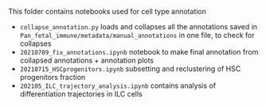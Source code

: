 This folder contains notebooks used for cell type annotation

- `collapse_annotation.py` loads and collapses all the annotations saved in `Pan_fetal_immune/metadata/manual_annotations` in one file, to check for collapses
- `20210709_fix_annotations.ipynb` notebook to make final annotation from collapsed annotations + annotation plots
- `20210715_HSCprogenitors.ipynb` subsetting and reclustering of HSC progenitors fraction
- `202105_ILC_trajectory_analysis.ipynb` contains analysis of differentiation trajectories in ILC cells